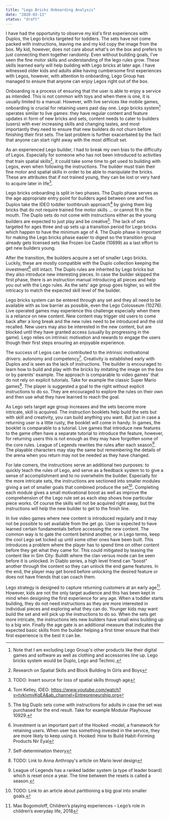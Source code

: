 ```yaml
---
title: "Lego Bricks Onboarding Analysis"
date: "2020-03-13"
status: "draft"
---
```

I have had the opportunity to observe my kid's first experiences with Duplos, the Lego bricks targeted for toddlers. The sets have not come packed with instructions, leaving me and my kid copy the image from the box. My kid, however, does not care about what's on the box and prefers to just connecting them together randomly. Even without building goals, I've seen the fine motor skills and understanding of the lego rules grow. These skills learned early will help  building with Lego bricks at later age. I have witnessed older kids and adults alike having cumbersome first experiences with Legos, however, with attention to onboarding, Lego Group has managed to ensure that anyone can enjoy Legos right out of the box.

Onboarding is a process of ensuring that the user is able to enjoy a service as intended. This is not common with toys and when there is one, it is usually limited to a manual. However, with live services like mobile games, onboarding is crucial for retaining users past day one. Lego bricks system[^1] operates similar to live games: they have regular content and feature updates in form of new bricks and sets, content needs to cater to builders (users) with ever increasing skills and changing tastes, and most importantly they need to ensure that new builders do not churn before finishing their first sets. The last problem is further exacerbated by the fact that anyone can start right away with the most difficult set.

As an experienced Lego builder, I had to break my own bias to the difficulty of Legos. Especially for someone who has not been introduced to activities that train spatial skills[^2], it could take some time to get used to building with Legos, even when following the instructions. The builder must train their fine motor and spatial skills in order to be able to manipulate the bricks. These are attributes that if not trained young, they can be lost or very hard to acquire later in life[^3].

Lego bricks onboarding is split in two phases. The Duplo phase serves as the age appropriate entry point for builders aged between one and five. Duplos take the IDEO toddler toothbrush approach[^5] by giving them big bricks that do not require trained fine motor skills ... or cannot fit in the mouth. The Duplo sets do not come with instructions either as the young builders are expected to just play and be creative[^6]. The lack of sets targeted for ages three and up sets up a transition period for Lego bricks which happen to have the minimum age of 4. The Duplo phase is important for making the Lego bricks phase easier to digest so the transition group already gets licensed sets like Frozen Ice Castle (10899) as a last effort to get new builders young.

After the transition, the builders acquire a set of smaller Lego bricks. Luckily, these are mostly compatible with the Duplo collection keeping the investment[^7] still intact. The Duplo rules are inherited by Lego bricks but they also introduce new interesting pieces. In case the builder skipped the first phase, there is an instruction manual introducing all pieces and help you out with the Lego rules. As the sets' age group goes higher, so will the intricacy to match the expected skill level of the builder.

Lego bricks system can be entered through any set and they all need to be available with as low barrier as possible, even the Lego Colosseum (10276). Live operated games may experience this challenge especially when there is a reliance on new content. New content may trigger old users to come back after a long break and the new rules need to be introduced and the old recalled. New users may also be interested in the new content, but are blocked until they have granted access (usually by progressing in the game). Lego relies on intrinsic motivation and rewards to engage the users though their first steps ensuring an enjoyable experience.

The success of Legos can be contributed to the intrinsic motivational drivers: autonomy and competency[^*]. Creativity is established early with Duplos and is seen as the lack of instructions. The builder is encouraged to learn how to build and play with the bricks by imitating the image on the box or by parents' example. The approach is comparable to video games' that do not rely on explicit tutorials. Take for example the classic Super Mario games[^8]. The player is suggested a goal to the right without explicit instructions to do so. They are encouraged to explore the rules on their own and then use what they have learned to reach the goal.

As Lego sets target age group increases and the sets become more intricate, skill is acquired. The instruction booklets help build the sets but with skill and creativity, you can build anything you want. But just in case a returning user is a little rusty, the booklet will come in handy. In games, the booklet is comparable to a tutorial. Live games that introduce new features to the game often have a separate tutorial to introduce the feature, however, for returning users this is not enough as they may have forgotten some of the core rules. League of Legends rewrites the rules after each season[^9]. The playable characters may stay the same but remembering the details of the arena when you return may not be needed as they have changed.

For late comers, the instructions serve an additional two purposes: to quickly teach the rules of Lego, and serve as a feedback system to to give a sense of accomplishment and to no overwhelm the builder. Especially for the more intricate sets, the instructions are sectioned into smaller modules giving a set of smaller goals that combined produce the set[^10]. Completing each module gives a small motivational boost as well as improve the comprehension of the Lego rule set as each step shows how particular piece works. Of course the skills will not be acquired right away, but the instructions will help the new builder to get to the finish line.

In live video games where new content is introduced regularly and it may not be possible to set available from the get go. User is expected to have learned certain fundamentals before accessing the new content. The common way is to gate the content behind another, or in Lego terms, keep the cool Lego set locked up until some other ones have been built. This introduces a problem where the player has to spend time on other content before they get what they came for. This could mitigated by teasing the content like in Sim City: BuildIt where the clan versus mode can be seen before it is unlocked. In Diablo series, a high level friend can "boost" another through the content so they can unlock the end game features. In the end, the player may get bored before unlocking the desired feature or does not have friends that can coach them.

Lego strategy is designed to capture returning customers at an early age[^11]. However, kids are not the only target audience and this has been kept in mind when designing the first experience for any age. When a toddler starts building, they do not need instructions as they are more interested in individual pieces and exploring what they can do. Younger kids may want build the set and will pick up the instructions to do so. When the sets get more intricate, the instructions lets new builders have small wins building up to a big win. Finally the age gate is an additional measure that indicates the expected basic skills from the builder helping a first timer ensure that their first experience is the best it can be.

[^1]: Note that I am excluding Lego Group's other products like their digital games and software as well as clothing and accessories line up.
    Lego bricks system would be Duplo, Lego and Technic.
[^2]: Research on Spatial Skills and Block Building In Girls and Boys
[^3]:
    TODO: Insert source for loss of spatial skills through age
[^5]: Tom Kelley, IDEO: <https://www.youtube.com/watch?v=tvkivmyKgEA&ab_channel=Entrepreneurship.org>
[^6]: The big Duplo sets come with instructions for adults in case the set was purchased for the end result. Take for example  Modular Playhouse 10929.
[^7]: Investment is an important part of the Hooked -model, a framework for retaining users. When user has something invested in the service, they are more likely to keep using it.
    Hooked: How to Build Habit-Forming Products
    Nir Eyal
[^*]: Self-determination theory
[^8]:
    TODO: Link to Anna Anthropy's article on Mario level design
[^9]: League of Legends has a ranked ladder system (a type of leader board) which is reset once a year. The time between the resets is called a season.
[^10]:
    TODO: Link to an article about partitioning a big goal into smaller goals.
[^11]: Max Bogomoloff, Children’s playing experiences –   Lego’s role in children’s everyday life, 2018
